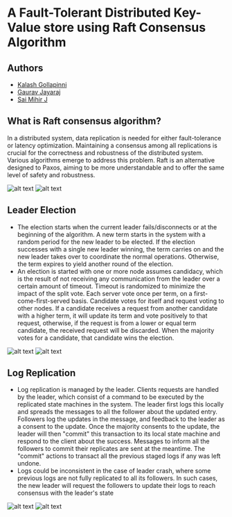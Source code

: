 # A Fault-Tolerant Distributed Key-Value store using Raft Consensus Algorithm

## Authors

- [Kalash Gollapinni](https://github.com/thegreatlobu)
- [Gaurav Jayaraj](https://github.com/GauravJayaraj)
- [Sai Mihir J](https://github.com/saimihirj)

## What is Raft consensus algorithm?
In a distributed system, data replication is needed for either fault-tolerance or latency optimization. Maintaining a consensus among all replications is crucial for the correctness and robustness of the distributed system. Various algorithms emerge to address this problem. Raft is an alternative designed to Paxos, aiming to be more understandable and to offer the same level of safety and robustness.

![alt text](https://media.geeksforgeeks.org/wp-content/uploads/multiple-server-labelled-raft-visual.png) ![alt text](https://miro.medium.com/max/1400/1*vl_yaJo-adBVgqhQPvA4Aw.png)

## Leader Election
* The election starts when the current leader fails/disconnects or at the beginning of the algorithm. A new term starts in the system with a random period for the new leader to be elected. If the election successes with a single new leader winning, the term carries on and the new leader takes over to coordinate the normal operations. Otherwise, the term expires to yield another round of the election.
* An election is started with one or more node assumes candidacy, which is the result of not receiving any communication from the leader over a certain amount of timeout. Timeout is randomized to minimize the impact of the split vote. Each server vote once per term, on a first-come-first-served basis. Candidate votes for itself and request voting to other nodes. If a candidate receives a request from another candidate with a higher term, it will update its term and vote positively to that request, otherwise, if the request is from a lower or equal term candidate, the received request will be discarded. When the majority votes for a candidate, that candidate wins the election.

![alt text](https://media.geeksforgeeks.org/wp-content/uploads/raft-leader-election.png) ![alt text](https://miro.medium.com/max/1400/1*-YtqCevFwWqXc3dlUbxMww.png)

## Log Replication
* Log replication is managed by the leader. Clients requests are handled by the leader, which consist of a command to be executed by the replicated state machines in the system. The leader first logs this locally and spreads the messages to all the follower about the updated entry. Followers log the updates in the message, and feedback to the leader as a consent to the update. Once the majority consents to the update, the leader will then "commit" this transaction to its local state machine and respond to the client about the success. Messages to inform all the followers to commit their replicates are sent at the meantime. The "commit" actions to transact all the previous staged logs if any was left undone.
* Logs could be inconsistent in the case of leader crash, where some previous logs are not fully replicated to all its followers. In such cases, the new leader will request the followers to update their logs to reach consensus with the leader's state

![alt text](https://miro.medium.com/max/1400/1*Xw7DCLDx49q1k14duZmxEQ.png) ![alt text](https://miro.medium.com/max/1400/1*GvTA_TqroXBDN2SwRzO81g.png)
